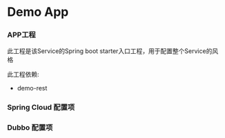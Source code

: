 # Demo App

### APP工程
此工程是该Service的Spring boot starter入口工程，用于配置整个Service的风格

此工程依赖: 
- demo-rest

### Spring Cloud 配置项


### Dubbo 配置项
